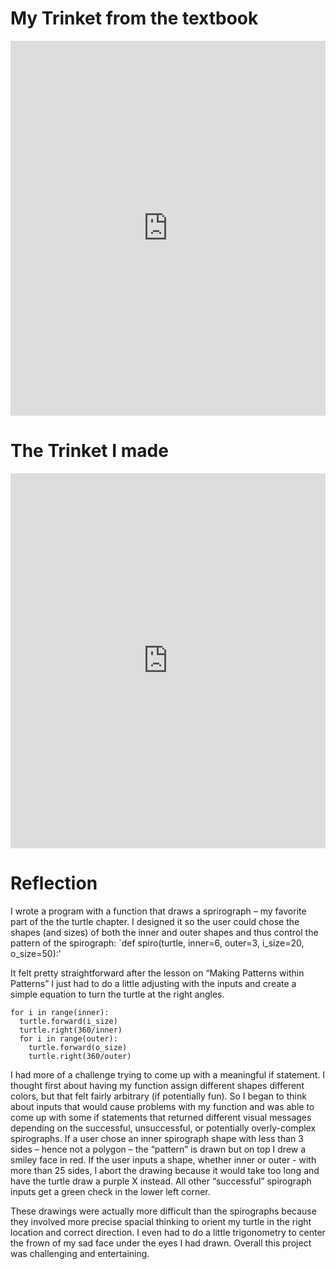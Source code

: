 # My Trinket from the textbook

<iframe src="https://trinket.io/embed/python/86339e52d8" width="100%" height="600" frameborder="0" marginwidth="0" marginheight="0" allowfullscreen></iframe>

# The Trinket I made

<iframe src="https://trinket.io/embed/python/f09ab55f7c" width="100%" height="600" frameborder="0" marginwidth="0" marginheight="0" allowfullscreen></iframe>

# Reflection

I wrote a program with a function that draws a sprirograph – my favorite part of the the turtle chapter. I designed it so the user could chose the shapes (and sizes) of both the inner and outer shapes and thus control the pattern of the spirograph: `def spiro(turtle, inner=6, outer=3, i_size=20, o_size=50):'

It felt pretty straightforward after the lesson on “Making Patterns within Patterns” I just had to do a little adjusting with the inputs and create a simple equation to turn the turtle at the right angles.
```
for i in range(inner):
  turtle.forward(i_size)
  turtle.right(360/inner)
  for i in range(outer):
    turtle.forward(o_size)
    turtle.right(360/outer)
```

I had more of a challenge trying to come up with a meaningful if statement. I thought first about having my function assign different shapes different colors, but that felt fairly arbitrary (if potentially fun). So I began to think about inputs that would cause problems with my function and was able to come up with some if statements that returned different visual messages depending on the successful, unsuccessful, or potentially overly-complex spirographs. If a user chose an inner spirograph shape with less than 3 sides – hence not a polygon – the “pattern” is drawn but on top I drew a smiley face in red. If the user inputs a shape, whether inner or outer - with more than 25 sides, I abort the drawing because it would take too long and have the turtle draw a purple X instead. All other “successful” spirograph inputs get a green check in the lower left corner.

These drawings were actually more difficult than the spirographs because they involved more precise spacial thinking to orient my turtle in the right location and correct direction. I even had to do a little trigonometry to center the frown of my sad face under the eyes I had drawn. Overall this project was challenging and entertaining.
